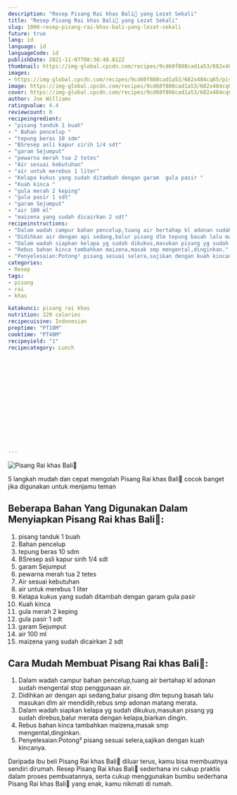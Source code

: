 ```yaml
---
description: "Resep Pisang Rai khas Bali🍌 yang Lezat Sekali"
title: "Resep Pisang Rai khas Bali🍌 yang Lezat Sekali"
slug: 1090-resep-pisang-rai-khas-bali-yang-lezat-sekali
future: true
lang: id
language: id
languageCode: id
publishDate: 2021-11-07T08:38:40.812Z 
thumbnail: https://img-global.cpcdn.com/recipes/9cd60f808cad1a53/682x484cq65/pisang-rai-khas-bali-foto-resep-utama.png
images:
- https://img-global.cpcdn.com/recipes/9cd60f808cad1a53/682x484cq65/pisang-rai-khas-bali-foto-resep-utama.png
image: https://img-global.cpcdn.com/recipes/9cd60f808cad1a53/682x484cq65/pisang-rai-khas-bali-foto-resep-utama.png
cover: https://img-global.cpcdn.com/recipes/9cd60f808cad1a53/682x484cq65/pisang-rai-khas-bali-foto-resep-utama.png
author: Joe Williams
ratingvalue: 4.4
reviewcount: 8
recipeingredient:
- "pisang tanduk 1 buah"
- " Bahan pencelup "
- "tepung beras 10 sdm"
- "BSresep asli kapur sirih 1/4 sdt"
- "garam Sejumput"
- "pewarna merah tua 2 tetes"
- "Air sesuai kebutuhan"
- "air untuk merebus 1 liter"
- "Kelapa kukus yang sudah ditambah dengan garam  gula pasir "
- "Kuah kinca "
- "gula merah 2 keping"
- "gula pasir 1 sdt"
- "garam Sejumput"
- "air 100 ml"
- "maizena yang sudah dicairkan 2 sdt"
recipeinstructions:
- "Dalam wadah campur bahan pencelup,tuang air bertahap kl adonan sudah mengental stop penggunaan air."
- "Didihkan air dengan api sedang,balur pisang dlm tepung basah lalu masukan dlm air mendidih,rebus smp adonan matang merata."
- "Dalam wadah siapkan kelapa yg sudah dikukus,masukan pisang yg sudah direbus,balur merata dengan kelapa,biarkan dingin."
- "Rebus bahan kinca tambahkan maizena,masak smp mengental,dinginkan."
- "Penyelesaian:Potong² pisang sesuai selera,sajikan dengan kuah kincanya."
categories:
- Resep
tags:
- pisang
- rai
- khas

katakunci: pisang rai khas 
nutrition: 229 calories
recipecuisine: Indonesian
preptime: "PT18M"
cooktime: "PT40M"
recipeyield: "1"
recipecategory: Lunch


     
    
    
    
    
    
    
    
    
    
    
      
    
---
```



![Pisang Rai khas Bali🍌](https://img-global.cpcdn.com/recipes/9cd60f808cad1a53/682x484cq65/pisang-rai-khas-bali-foto-resep-utama.png)

5 langkah mudah dan cepat mengolah  Pisang Rai khas Bali🍌 cocok banget jika digunakan untuk menjamu teman

<!--inarticleads1-->

## Beberapa Bahan Yang Digunakan Dalam Menyiapkan Pisang Rai khas Bali🍌:

1. pisang tanduk 1 buah
1.  Bahan pencelup 
1. tepung beras 10 sdm
1. BSresep asli kapur sirih 1/4 sdt
1. garam Sejumput
1. pewarna merah tua 2 tetes
1. Air sesuai kebutuhan
1. air untuk merebus 1 liter
1. Kelapa kukus yang sudah ditambah dengan garam  gula pasir 
1. Kuah kinca 
1. gula merah 2 keping
1. gula pasir 1 sdt
1. garam Sejumput
1. air 100 ml
1. maizena yang sudah dicairkan 2 sdt



<!--inarticleads2-->

## Cara Mudah Membuat Pisang Rai khas Bali🍌:

1. Dalam wadah campur bahan pencelup,tuang air bertahap kl adonan sudah mengental stop penggunaan air.
1. Didihkan air dengan api sedang,balur pisang dlm tepung basah lalu masukan dlm air mendidih,rebus smp adonan matang merata.
1. Dalam wadah siapkan kelapa yg sudah dikukus,masukan pisang yg sudah direbus,balur merata dengan kelapa,biarkan dingin.
1. Rebus bahan kinca tambahkan maizena,masak smp mengental,dinginkan.
1. Penyelesaian:Potong² pisang sesuai selera,sajikan dengan kuah kincanya.




Daripada ibu beli  Pisang Rai khas Bali🍌  diluar terus, kamu  bisa membuatnya sendiri dirumah. Resep  Pisang Rai khas Bali🍌  sederhana ini cukup praktis dalam proses pembuatannya, serta cukup menggunakan bumbu sederhana  Pisang Rai khas Bali🍌  yang enak, kamu nikmati di rumah.
